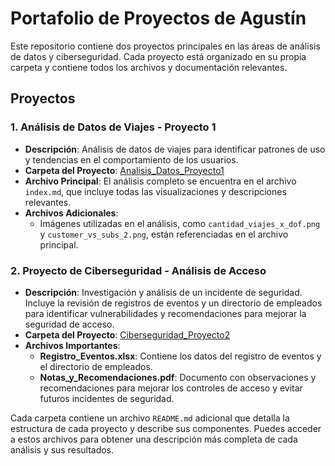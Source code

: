 # Portafolio de Proyectos de Agustín

Este repositorio contiene dos proyectos principales en las áreas de análisis de datos y ciberseguridad. Cada proyecto está organizado en su propia carpeta y contiene todos los archivos y documentación relevantes.

## Proyectos

### 1. Análisis de Datos de Viajes - Proyecto 1
- **Descripción**: Análisis de datos de viajes para identificar patrones de uso y tendencias en el comportamiento de los usuarios.
- **Carpeta del Proyecto**: [Analisis_Datos_Proyecto1](./Analisis_Datos_Proyecto1)
- **Archivo Principal**: El análisis completo se encuentra en el archivo `index.md`, que incluye todas las visualizaciones y descripciones relevantes.
- **Archivos Adicionales**:
  - Imágenes utilizadas en el análisis, como `cantidad_viajes_x_dof.png` y `customer_vs_subs_2.png`, están referenciadas en el archivo principal.

### 2. Proyecto de Ciberseguridad - Análisis de Acceso
- **Descripción**: Investigación y análisis de un incidente de seguridad. Incluye la revisión de registros de eventos y un directorio de empleados para identificar vulnerabilidades y recomendaciones para mejorar la seguridad de acceso.
- **Carpeta del Proyecto**: [Ciberseguridad_Proyecto2](./Ciberseguridad_Proyecto2)
- **Archivos Importantes**:
  - **Registro_Eventos.xlsx**: Contiene los datos del registro de eventos y el directorio de empleados.
  - **Notas_y_Recomendaciones.pdf**: Documento con observaciones y recomendaciones para mejorar los controles de acceso y evitar futuros incidentes de seguridad.

Cada carpeta contiene un archivo `README.md` adicional que detalla la estructura de cada proyecto y describe sus componentes. Puedes acceder a estos archivos para obtener una descripción más completa de cada análisis y sus resultados.
